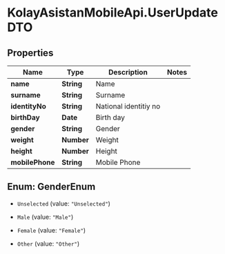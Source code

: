 # KolayAsistanMobileApi.UserUpdateDTO

## Properties

Name | Type | Description | Notes
------------ | ------------- | ------------- | -------------
**name** | **String** | Name | 
**surname** | **String** | Surname | 
**identityNo** | **String** | National identitiy no | 
**birthDay** | **Date** | Birth day | 
**gender** | **String** | Gender | 
**weight** | **Number** | Weight | 
**height** | **Number** | Height | 
**mobilePhone** | **String** | Mobile Phone | 



## Enum: GenderEnum


* `Unselected` (value: `"Unselected"`)

* `Male` (value: `"Male"`)

* `Female` (value: `"Female"`)

* `Other` (value: `"Other"`)




